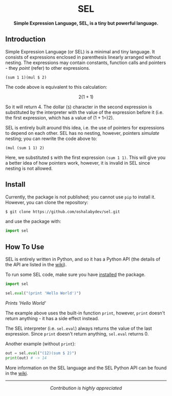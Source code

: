 <h1 align="center">SEL</h1>
<p align="center"><strong>Simple Expression Language, SEL, is a tiny but powerful language.</strong></p>

## Introduction

Simple Expression Language (or SEL) is a minimal and tiny language. It consists of expressions enclosed in parenthesis linearly arranged without nesting. The expressions may contain constants, function calls and pointers - they _point_ (refer) to other expressions.

```
(sum 1 1)(mul $ 2)
```

The code above is equivalent to this calculation:

$$2(1+1)$$

So it will return $4$. The dollar (`$`) character in the second expression is substituted by the interpreter with the value of the expression before it (i.e. the first expression, which has a value of $(1 + 1 =) 2$).

SEL is entirely built around this idea, i.e. the use of pointers for expressions to depend on each other. SEL has no nesting, however, pointers _simulate_ nesting; you can rewrite the code above to:

```
(mul (sum 1 1) 2)
```

Here, we substituted `$` with the first expression `(sum 1 1)`. This will give you a better idea of how pointers work, however, it is invalid in SEL since nesting is not allowed.

## Install

Currently, the package is not published; you cannot use `pip` to install it. However, you can clone the repository:

```sh
$ git clone https://github.com/oshalabydev/sel.git
```

and use the package with:

```py
import sel
```

## How To Use

SEL is entirely written in Python, and so it has a Python API (the details of the API are listed in the [wiki](https://github.com/oshalabydev/sel/wiki)).

To run some SEL code, make sure you have [installed](#install) the package.

```py
import sel

sel.eval("(print 'Hello World')")
```

_Prints 'Hello World'_

The example above uses the built-in function `print`, however, `print` doesn't return anything - it has a side effect instead.

The SEL interpreter (i.e. `sel.eval`) always returns the value of the last expression. Since `print` doesn't return anything, `sel.eval` returns $0$.

Another example (without `print`):

```py
out = sel.eval("(12)(sum $ 2)")
print(out) # -> 14
```

More information on the SEL language and the SEL Python API can be found in the [wiki](https://github.com/oshalabydev/sel/wiki).

<hr>
<p align="center"><em>Contribution is highly appreciated</em></p>
